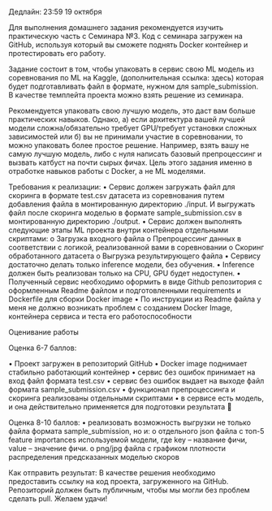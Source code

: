 Дедлайн: 23:59 19 октября 

Для выполнения домашнего задания рекомендуется изучить практическую часть с Семинара №3. Код с семинара загружен на GitHub, используя который вы сможете поднять Docker контейнер и протестировать его работу.

Задание состоит в том, чтобы упаковать в сервис свою ML модель из соревнования по ML на Kaggle, (дополнительная ссылка: здесь) которая будет подготавливать файл в формате, нужном для sample_submission. В качестве темплейта проекта можно взять решение из семинара.

Рекомендуется упаковать свою лучшую модель, это даст вам больше практических навыков. Однако, а) если архитектура вашей лучшей модели сложна/обязательно требует GPU/требует установки сложных зависимостей или б) вы не принимали участие в соревновании, то можно упаковать более простое решение. Например, взять вашу не самую лучшую модель, либо с нуля написать базовый препроцессинг и вызвать катбуст на почти сырых фичах. Цель этого задания именно в отработке навыков работы с Docker, а не ML моделями.

Требования к реализации:
•	Сервис должен загружать файл для скоринга в формате test.csv датасета из соревнования путем добавления файла в монтированную директорию ./input. И выгружать файл после скоринга моделью в формате sample_submission.csv в монтированную директорию ./output.
•	Сервис должен выполнять следующие этапы ML проекта внутри контейнера отдельными скриптами:
o	Загрузка входного файла
o	Препроцессинг данных в соответствии с логикой, реализованной вами в соревновании
o	Скоринг обработанного датасета
o	Выгрузка результирующего файла
•	Сервису достаточно делать только inference модели, без обучения.
•	Inference должен быть реализован только на CPU, GPU будет недоступен.
•	Полученный сервис необходимо оформить в виде Github репозитория с оформленным Readme файлом и подготовленными requirements и Dockerfile для сборки Docker image
•	По инструкции из Readme файла у меня не должно возникать проблем с созданием Docker Image, контейнера сервиса и теста его работоспособности

Оценивание работы

Оценка 6-7 баллов:

•	Проект загружен в репозиторий GitHub
•	Docker image поднимает стабильно работающий контейнер
•	сервис без ошибок принимает на вход файл формата test.csv
•	сервис без ошибок выдает на выходе файл формата sample_submission.csv
•	функционал препроцессинга и скоринга реализованы отдельными скриптами
•	в сервисе есть модель, и она действительно применяется для подготовки результата 

Оценка 8-10 баллов:
•	реализовать возможность выгрузки не только файла формата sample_submission, но и:
o	отдельного json файла с топ-5 feature importances используемой модели, где key – название фичи, value – значение фичи.
o	png/jpg файла с графиком плотности распределения предсказанных моделью скоров

Как отправить результат:
В качестве решения необходимо предоставить ссылку на код проекта, загруженного на GitHub. Репозиторий должен быть публичным, чтобы мы могли без проблем сделать pull.
Желаем удачи!
